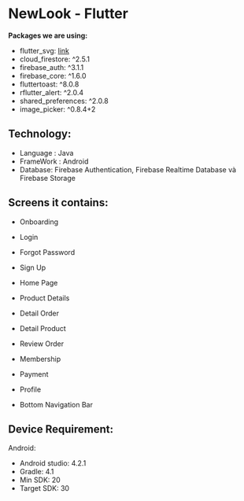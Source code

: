 # NewLook - Flutter

**Packages we are using:**

  - flutter_svg: [link](https://pub.dev/packages/flutter_svg)
  - cloud_firestore: ^2.5.1
  - firebase_auth: ^3.1.1
  - firebase_core: ^1.6.0
  - fluttertoast: ^8.0.8
  - rflutter_alert: ^2.0.4
  - shared_preferences: ^2.0.8
  - image_picker: ^0.8.4+2

## Technology:
  - Language : Java
  - FrameWork : Android
  - Database: Firebase Authentication, Firebase Realtime Database và Firebase Storage

## Screens it contains:
- Onboarding

- Login

- Forgot Password

- Sign Up

- Home Page

- Product Details

- Detail Order

- Detail Product

- Review Order

- Membership

- Payment

- Profile

- Bottom Navigation Bar

## Device Requirement:
Android:
  - Android studio: 4.2.1
  - Gradle: 4.1
  - Min SDK: 20
  - Target SDK: 30

